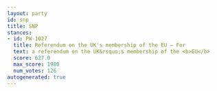 ```yaml
---
layout: party
id: snp
title: SNP
stances:
- id: PW-1027
  title: Referendum on the UK's membership of the EU — For
  text: a referendum on the UK&rsquo;s membership of the <b>EU</b>
  score: 627.0
  max_score: 1980
  num_votes: 126
autogenerated: true
---
```

